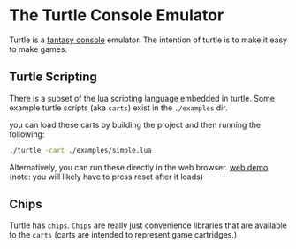 # The Turtle Console Emulator
Turtle is a [fantasy console](https://en.wikipedia.org/wiki/Fantasy_video_game_console) emulator.
The intention of turtle is to make it easy to make games.

## Turtle Scripting
There is a subset of the lua scripting language embedded in turtle.
Some example turtle scripts (aka `carts`) exist in the `./examples` dir.

you can load these carts by building the project and then running the following:
```bash
./turtle -cart ./examples/simple.lua
```

Alternatively, you can run these directly in the web browser.
[web demo](https://dfirebaugh.github.io/turtle/)
(note: you will likely have to press reset after it loads)

## Chips
Turtle has `chips`.  `Chips` are really just convenience libraries that are available to the `carts` (carts are intended to represent game cartridges.)


